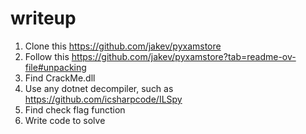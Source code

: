 # writeup
1. Clone this https://github.com/jakev/pyxamstore
2. Follow this https://github.com/jakev/pyxamstore?tab=readme-ov-file#unpacking
3. Find CrackMe.dll
4. Use any dotnet decompiler, such as https://github.com/icsharpcode/ILSpy
5. Find check flag function
6. Write code to solve